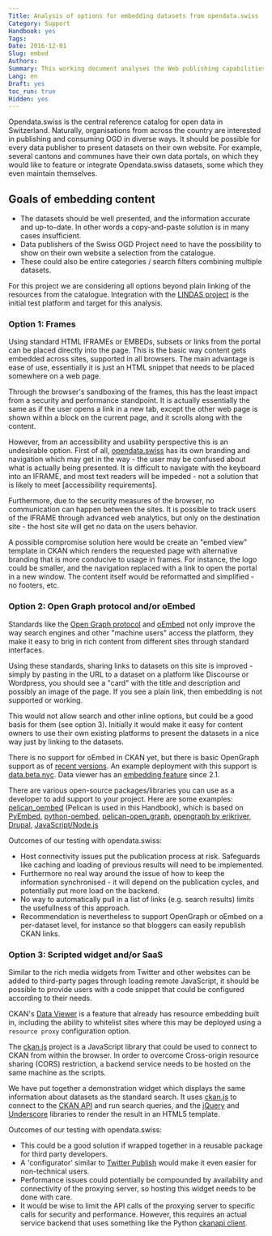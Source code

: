```yaml
---
Title: Analysis of options for embedding datasets from opendata.swiss
Category: Support
Handbook: yes
Tags:
Date: 2016-12-01
Slug: embed
Authors:
Summary: This working document analyses the Web publishing capabilities of CKAN portals, in order to present and discuss options for sharing rich content on third-party sites.
Lang: en
Draft: yes
toc_run: true
Hidden: yes
---
```


Opendata.swiss is the central reference catalog for open data in Switzerland. Naturally, organisations from across the country are interested in publishing and consuming OGD in diverse ways. It should be possible for every data publisher to present datasets on their own website. For example, several cantons and communes have their own data portals, on which they would like to feature or integrate Opendata.swiss datasets, some which they even maintain themselves.

## Goals of embedding content

- The datasets should be well presented, and the information accurate and up-to-date. In other words a copy-and-paste solution is in many cases insufficient.
- Data publishers of the Swiss OGD Project need to have the possibility to show on their own website a selection from the catalogue.
- These could also be entire categories / search filters combining multiple datasets.

For this project we are considering all options beyond plain linking of the resources from the catalogue. Integration with the [LINDAS project](http://egovernment.ch/lindas) is the initial test platform and target for this analysis.

### Option 1: Frames

Using standard HTML IFRAMEs or EMBEDs, subsets or links from the portal can be placed directly into the page. This is the basic way content gets embedded across sites, supported in all browsers. The main advantage is ease of use, essentially it is just an HTML snippet that needs to be placed somewhere on a web page.

Through the browser's sandboxing of the frames, this has the least impact from a security and performance standpoint. It is actually essentially the same as if the user opens a link in a new tab, except the other web page is shown within a block on the current page, and it scrolls along with the content.

However, from an accessibility and usability perspective this is an undesirable option. First of all, [opendata.swiss](http://opendata.swiss) has its own branding and navigation which may get in the way - the user may be confused about what is actually being presented. It is difficult to navigate with the keyboard into an IFRAME, and most text readers will be impeded - not a solution that is likely to meet [accessibility requirements].

Furthermore, due to the security measures of the browser, no communication can happen between the sites. It is possible to track users of the IFRAME through advanced web analytics, but only on the destination site - the host site will get no data on the users behavior.

A possible compromise solution here would be create an "embed view" template in CKAN which renders the requested page with alternative branding that is more conducive to usage in frames. For instance, the logo could be smaller, and the navigation replaced with a link to open the portal in a new window. The content itself would be reformatted and simplified - no footers, etc.

### Option 2: Open Graph protocol and/or oEmbed

Standards like the [Open Graph protocol](http://ogp.me) and [oEmbed](http://oembed.com) not only improve the way search engines and other "machine users" access the platform, they make it easy to brig in rich content from different sites through standard interfaces.

Using these standards, sharing links to datasets on this site is improved - simply by pasting in the URL to a dataset on a platform like Discourse or Wordpress, you should see a "card" with the title and description and possibly an image of the page. If you see a plain link, then embedding is not supported or working.

This would not allow search and other inline options, but could be a good basis for them (see option 3). Initially it would make it easy for content owners to use their own existing platforms to present the datasets in a nice way just by linking to the datasets.

There is no support for oEmbed in CKAN yet, but there is basic OpenGraph support as of [recent versions](https://github.com/ckan/ckanext-showcase/pull/7). An example deployment with this support is [data.beta.nyc](http://data.beta.nyc/showcase/nyc-marriage-index). Data viewer has an [embedding feature](http://docs.ckan.org/en/ckan-2.2.3/data-viewer.html#embed-previews) since 2.1.

There are various open-source packages/libraries you can use as a developer to add support to your project. Here are some examples: [pelican_oembed](https://github.com/bcaller/pelican_oembed) (Pelican is used in this Handbook), which is based on [PyEmbed](https://github.com/pyembed/), [python-oembed](https://pypi.python.org/pypi/python-oembed), [pelican-open_graph](https://github.com/whiskyechobravo/pelican-open_graph), [opengraph by erikriver](https://github.com/erikriver/opengraph), [Drupal](https://www.drupal.org/project/oembed), [JavaScript/Node.js](https://www.npmjs.com/package/open-graph)

Outcomes of our testing with opendata.swiss:

- Host connectivity issues put the publication process at risk. Safeguards like caching and loading of previous results will need to be implemented.
- Furthermore no real way around the issue of how to keep the information synchronised - it will depend on the publication cycles, and potentially put more load on the backend.
- No way to automatically pull in a list of links (e.g. search results) limits the usefullness of this approach.
- Recommendation is nevertheless to support OpenGraph or oEmbed on a per-dataset level, for instance so that bloggers can easily republish CKAN links.

### Option 3: Scripted widget and/or SaaS

Similar to the rich media widgets from Twitter and other websites can be added to third-party pages through loading remote JavaScript, it should be possible to provide users with a code snippet that could be configured according to their needs.

CKAN's [Data Viewer](http://docs.ckan.org/en/latest/maintaining/data-viewer.html) is a feature that already has resource embedding built in, including the ability to whitelist sites where this may be deployed using a `resource proxy` configuration option.

The [ckan.js](https://github.com/okfn/ckan.js) project is a JavaScript library that could be used to connect to CKAN from within the browser. In order to overcome Cross-origin resource sharing (CORS) restriction, a backend service needs to be hosted on the same machine as the scripts.

We have put together a demonstration widget which displays the same information about datasets as the standard search. It uses [ckan.js](https://github.com/okfn/ckan.js) to connect to the [CKAN API](http://docs.ckan.org/en/latest/api/) and run search queries, and the [jQuery](http://jquery.com/) and [Underscore](http://underscorejs.org/) libraries to render the result in an HTML5 template.

Outcomes of our testing with opendata.swiss:

- This could be a good solution if wrapped together in a reusable package for third party developers.
- A 'configurator' similar to [Twitter Publish](https://publish.twitter.com) would make it even easier for non-technical users.
- Performance issues could potentially be compounded by availability and connectivity of the proxying server, so hosting this widget needs to be done with care.
- It would be wise to limit the API calls of the proxying server to specific calls for security and performance. However, this requires an actual service backend that uses something like the Python [ckanapi client](https://github.com/ckan/ckanapi).
